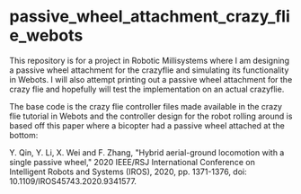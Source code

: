 # passive_wheel_attachment_crazy_flie_webots
This repository is for a project in Robotic Millisystems where I am designing a passive wheel attachment for the crazyflie and simulating its functionality in Webots.
I will also attempt printing out a passive wheel attachment for the crazy flie and hopefully will test the implementation on an actual crazyflie.

The base code is the crazy flie controller files made available in the crazy flie tutorial in Webots and the controller design for the robot rolling around is based
off this paper where a bicopter had a passive wheel attached at the bottom:

Y. Qin, Y. Li, X. Wei and F. Zhang, "Hybrid aerial-ground locomotion with a single passive wheel," 
2020 IEEE/RSJ International Conference on Intelligent Robots and Systems (IROS), 2020, pp. 1371-1376, doi: 10.1109/IROS45743.2020.9341577.
